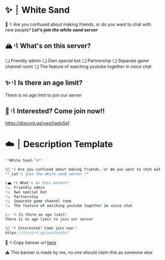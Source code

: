 # ✨ ┊ White Sand

📌 ᵎ⌇ Are you confused about making friends, or do you want to chat with new people?
**_Let's join the white sand server_**

## 🏔️ ᵎ⌇ What's on this server?
ᵎ❏  Friendly admin
ᵎ❏  Own special bot
ᵎ❏  Partnership
ᵎ❏  Separate game channel room
ᵎ❏  The feature of watching youtube together in voice chat

## ✨ ᵎ⌇ Is there an age limit?
There is no age limit to join our server

## 🌸 ᵎ⌇ Interested? Come join now!!
https://discord.gg/ywsXwdySef

# ☁️ ┊ Description Template

```js
**White Sand₊˚୭**

\📌 ᵎ⌇ Are you confused about making friends, or do you want to chat with new people?
**_Let's join the white sand server_**

\🏔️ ᵎ⌇ What's on this server?
ᵎ❏  Friendly admin
ᵎ❏  Own special bot
ᵎ❏  Partnership
ᵎ❏  Separate game channel room
ᵎ❏  The feature of watching youtube together in voice chat

\✨ ᵎ⌇ Is there an age limit?
There is no age limit to join our server

\🌸 ᵎ⌇ Interested? Come join now!!
https://discord.gg/ywsXwdySef
```
🍉 ᵎ⌇ Copy banner url [here](https://raw.githubusercontent.com/nbylaa/white-sand/main/assets/banner.png?token=GHSAT0AAAAAABPVRM4WYUOQ52LLQ46RRK6QYQDQ3CA)

⚠️ This banner is made by me, no one should claim this as someone else
